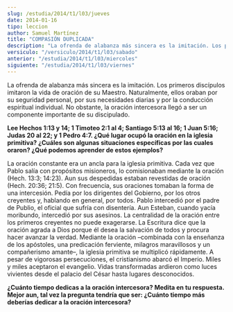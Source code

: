 ```yaml
---
slug: /estudia/2014/t1/l03/jueves
date: 2014-01-16
tipo: leccion
author: Samuel Martínez
title: "COMPASIÓN DUPLICADA"
description: "La ofrenda de alabanza más sincera es la imitación. Los primeros discípulos  imitaron la vida de oración de su Maestro. Naturalmente, ellos oraban por su  seguridad personal, por sus necesidades diarias y por la conducción espiritual  individual. No obstante, la oración interc..."
versiculo: "/versiculo/2014/t1/l03/sabado"
anterior: "/estudia/2014/t1/l03/miercoles"
siguiente: "/estudia/2014/t1/l03/viernes"
---
```


La ofrenda de alabanza más sincera es la imitación. Los primeros discípulos imitaron la vida de oración de su Maestro. Naturalmente, ellos oraban por su seguridad personal, por sus necesidades diarias y por la conducción espiritual individual. No obstante, la oración intercesora llegó a ser un componente importante de su discipulado.

**Lee Hechos 1:13 y 14; 1 Timoteo 2:1 al 4; Santiago 5:13 al 16; 1 Juan 5:16; Judas 20 al 22; y 1 Pedro 4:7. ¿Qué lugar ocupó la oración en la iglesia primitiva? ¿Cuáles son algunas situaciones específicas por las cuales oraron? ¿Qué podemos aprender de estos ejemplos?**

La oración constante era un ancla para la iglesia primitiva. Cada vez que Pablo salía con propósitos misioneros, lo comisionaban mediante la oración (Hech. 13:3; 14:23). Aun sus despedidas estaban revestidas de oración (Hech. 20:36; 21:5). Con frecuencia, sus oraciones tomaban la forma de una intercesión. Pedía por los dirigentes del Gobierno, por los otros creyentes y, hablando en general, por todos. Pablo intercedió por el padre de Publio, el oficial que sufría con disentería. Aun Esteban, cuando yacía moribundo, intercedió por sus asesinos. La centralidad de la oración entre los primeros creyentes no puede exagerarse. La Escritura dice que la oración agrada a Dios porque él desea la salvación de todos y procura hacer avanzar la verdad. Mediante la oración –combinada con la enseñanza de los apóstoles, una predicación ferviente, milagros maravillosos y un compañerismo amante–, la iglesia primitiva se multiplicó rápidamente. A pesar de vigorosas persecuciones, el cristianismo abarcó el Imperio. Miles y miles aceptaron el evangelio. Vidas transformadas ardieron como luces vivientes desde el palacio del César hasta lugares desconocidos.

**¿Cuánto tiempo dedicas a la oración intercesora? Medita en tu respuesta. Mejor aun, tal vez la pregunta tendría que ser: ¿Cuánto tiempo más deberías dedicar a la oración intercesora?**
